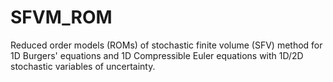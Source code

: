 # SFVM_ROM
Reduced order models (ROMs) of stochastic finite volume (SFV) method for 1D Burgers' equations and 1D Compressible Euler equations with 1D/2D stochastic variables of uncertainty. 
